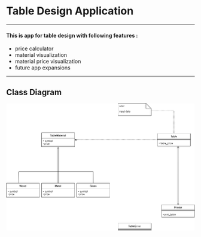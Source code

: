 # Table Design Application
___
#### This is app for table design with following features :
* price calculator
* material visualization
* material price visualization
* future app expansions
___

## Class Diagram
![](table_app\images\UML_diagram_V1.png)
